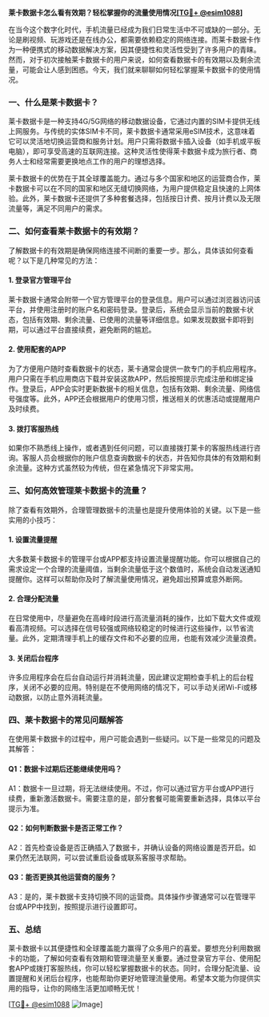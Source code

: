 **莱卡数据卡怎么看有效期？轻松掌握你的流量使用情况[[TG💪+ @esim1088](https://t.me/s/esim1088)]**

在当今这个数字化时代，手机流量已经成为我们日常生活中不可或缺的一部分。无论是刷视频、玩游戏还是在线办公，都需要依赖稳定的网络连接。而莱卡数据卡作为一种便携式的移动数据解决方案，因其便捷性和灵活性受到了许多用户的青睐。然而，对于初次接触莱卡数据卡的用户来说，如何查看数据卡的有效期以及剩余流量，可能会让人感到困惑。今天，我们就来聊聊如何轻松掌握莱卡数据卡的使用情况。

### 一、什么是莱卡数据卡？

莱卡数据卡是一种支持4G/5G网络的移动数据设备，它通过内置的SIM卡提供无线上网服务。与传统的实体SIM卡不同，莱卡数据卡通常采用eSIM技术，这意味着它可以灵活地切换运营商和服务计划。用户只需将数据卡插入设备（如手机或平板电脑），即可享受高速的互联网连接。这种灵活性使得莱卡数据卡成为旅行者、商务人士和经常需要更换地点工作的用户的理想选择。

莱卡数据卡的优势在于其全球覆盖能力。通过与多个国家和地区的运营商合作，莱卡数据卡可以在不同的国家和地区无缝切换网络，为用户提供稳定且快速的上网体验。此外，莱卡数据卡还提供了多种套餐选择，包括按日计费、按月计费以及无限流量等，满足不同用户的需求。

### 二、如何查看莱卡数据卡的有效期？

了解数据卡的有效期是确保网络连接不间断的重要一步。那么，具体该如何查看呢？以下是几种常见的方法：

#### 1. 登录官方管理平台

莱卡数据卡通常会附带一个官方管理平台的登录信息。用户可以通过浏览器访问该平台，并使用注册时的账户名和密码登录。登录后，系统会显示当前的数据卡状态，包括有效期、剩余流量、已使用的流量等详细信息。如果发现数据卡即将到期，可以通过平台直接续费，避免断网的尴尬。

#### 2. 使用配套的APP

为了方便用户随时查看数据卡的状态，莱卡通常会提供一款专门的手机应用程序。用户只需在手机应用商店下载并安装这款APP，然后按照提示完成注册和绑定操作。登录后，APP会实时更新数据卡的相关信息，包括有效期、剩余流量、网络信号强度等。此外，APP还会根据用户的使用习惯，推送相关的优惠活动或提醒用户及时续费。

#### 3. 拨打客服热线

如果你不熟悉线上操作，或者遇到任何问题，可以直接拨打莱卡的客服热线进行咨询。客服人员会根据你的账户信息查询数据卡的状态，并告知你具体的有效期和剩余流量。这种方式虽然较为传统，但在紧急情况下非常实用。

### 三、如何高效管理莱卡数据卡的流量？

除了查看有效期外，合理管理数据卡的流量也是提升使用体验的关键。以下是一些实用的小技巧：

#### 1. 设置流量提醒

大多数莱卡数据卡的管理平台或APP都支持设置流量提醒功能。你可以根据自己的需求设定一个合理的流量阈值，当剩余流量低于这个数值时，系统会自动发送通知提醒你。这样可以帮助你及时了解流量使用情况，避免超出预算或意外断网。

#### 2. 合理分配流量

在日常使用中，尽量避免在高峰时段进行高流量消耗的操作，比如下载大文件或观看高清视频。可以选择在信号较强或网络较稳定的时候进行这些操作，以节省流量。此外，定期清理手机上的缓存文件和不必要的应用，也能有效减少流量浪费。

#### 3. 关闭后台程序

许多应用程序会在后台自动运行并消耗流量，因此建议定期检查手机上的后台程序，关闭不必要的应用。特别是在不使用网络的情况下，可以手动关闭Wi-Fi或移动数据，以防止意外消耗流量。

### 四、莱卡数据卡的常见问题解答

在使用莱卡数据卡的过程中，用户可能会遇到一些疑问。以下是一些常见的问题及其解答：

#### Q1：数据卡过期后还能继续使用吗？
A1：数据卡一旦过期，将无法继续使用。不过，你可以通过官方平台或APP进行续费，重新激活数据卡。需要注意的是，部分套餐可能需要重新选择，具体以平台提示为准。

#### Q2：如何判断数据卡是否正常工作？
A2：首先检查设备是否正确插入了数据卡，并确认设备的网络设置是否开启。如果仍然无法联网，可以尝试重启设备或联系客服寻求帮助。

#### Q3：能否更换其他运营商的服务？
A3：是的，莱卡数据卡支持切换不同的运营商。具体操作步骤通常可以在管理平台或APP中找到，按照提示进行设置即可。

### 五、总结

莱卡数据卡以其便捷性和全球覆盖能力赢得了众多用户的喜爱。要想充分利用数据卡的功能，了解如何查看有效期和管理流量至关重要。通过登录官方平台、使用配套APP或拨打客服热线，你可以轻松掌握数据卡的状态。同时，合理分配流量、设置提醒和关闭后台程序，也能帮助你更好地管理流量使用。希望本文能为你提供实用的指导，让你的网络生活更加顺畅无忧！

[[TG💪+ @esim1088](https://t.me/s/esim1088) ![Image](https://i.postimg.cc/4NQfJmqS/Snipaste-2025-05-13-00-14-12.png)]